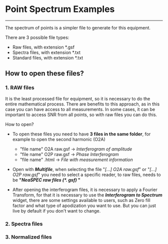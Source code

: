 # Point Spectrum Examples
-------
The spectrum of points is a simpler file to generate for this equipment.

There are 3 possible file types:

 - Raw files, with extension \*.gsf
 - Spectra files, with extension \*.txt
 - Standard files, with extension \*.txt

## How to open these files?

### 1. RAW files

It is the least processed file for equipment, so it is necessary to do the entire mathematical process.
There are benefits to this approach, as in this case you can have access to all measurements.
In some cases, it can be important to access SNR from all points, so with raw files you can do this.

How to open?

- To open these files you need to have **3 files in the same folder**, for example to open the second harmonic (O2A)

  - "file name" O2A raw.gsf &rarr; *Interferogram of amplitude*
  - "file name" O2P raw.gsf &rarr; *Phase Interferogram*
  - "file name" .html &rarr; *File with measurement information*

- Open with ***Multifile***, when selecting the file "*[...] O2A raw.gsf*" or "*[...] O2P raw.gsf*" you need to select a specific reader, to raw files, needs to be **"*NeaSPEC raw files (\*. gsf)* "**

- After opening the interferogram files, it is necessary to apply a Fourier Transform, for that it is necessary to use the ***Interferogram to Spectrum*** widget, there are some settings available to users, such as Zero fill factor and what type of apodization you want to use. But you can just live by default if you don't want to change.

### 2. Spectra files

### 3. Normalized files